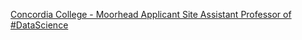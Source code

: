 [Concordia College - Moorhead Applicant Site   Assistant Professor of #DataScience](https://qi.tc/qi/111129)